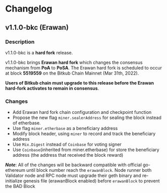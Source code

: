 # Changelog

## v1.1.0-bkc (Erawan) 
### Description

v1.1.0-bkc is a **hard fork** release.

v1.1.0-bkc brings **Erawan hard fork** which changes the consensus mechanism from **PoA** to **PoSA**. The Erawan hard fork is scheduled to occur at block **5519559** on the Bitkub Chain Mainnet (Mar 31th, 2022).

**Users of Bitkub chain must upgrade to this release before the Erawan hard-fork activates to remain in consensus**.

### Changes
* Add Erawan hard fork chain configuration and checkpoint function
* Propose the new flag ```miner.sealerAddress``` for sealing the block instead of etherbase.
* Use flag ```miner.etherbase``` as a beneficiary address 
* Modify block header, using ```miner``` to record and track the beneficiary address
* Use ```Mix.Digest``` instead of ```Coinbase``` for voting signer
* Use ```Coinbase```(inherited from miner.etherbase) for store the beneficiary address (the address that received the block reward)

***Note***: All of the changes will be backward compatible with official go-ethereum until block number reach the ```erawanBlock```. Node runner both Validator node and RPC node must upgrade their geth binary and re-initialize genesis file (erawanBlock enabled) before ```erawanBlock``` to prevent the BAD Block